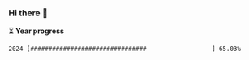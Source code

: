 ### Hi there :wave:

:hourglass_flowing_sand: **Year progress**

```txt
2024 [################################                  ] 65.03%
```
